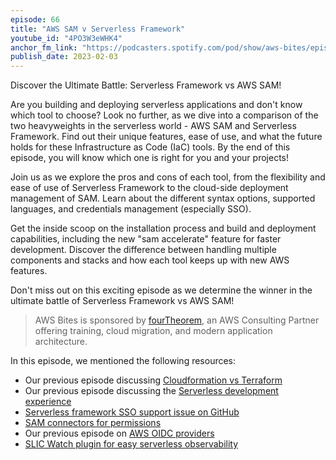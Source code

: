 ```yaml
---
episode: 66
title: "AWS SAM v Serverless Framework"
youtube_id: "4PO3W3eWHK4"
anchor_fm_link: "https://podcasters.spotify.com/pod/show/aws-bites/episodes/66--AWS-SAM-v-Serverless-Framework-e1u8127"
publish_date: 2023-02-03
---
```


Discover the Ultimate Battle: Serverless Framework vs AWS SAM!

Are you building and deploying serverless applications and don't know which tool to choose? Look no further, as we dive into a comparison of the two heavyweights in the serverless world - AWS SAM and Serverless Framework. Find out their unique features, ease of use, and what the future holds for these Infrastructure as Code (IaC) tools. By the end of this episode, you will know which one is right for you and your projects!

Join us as we explore the pros and cons of each tool, from the flexibility and ease of use of Serverless Framework to the cloud-side deployment management of SAM. Learn about the different syntax options, supported languages, and credentials management (especially SSO).

Get the inside scoop on the installation process and build and deployment capabilities, including the new "sam accelerate" feature for faster development. Discover the difference between handling multiple components and stacks and how each tool keeps up with new AWS features.

Don't miss out on this exciting episode as we determine the winner in the ultimate battle of Serverless Framework vs AWS SAM!

> AWS Bites is sponsored by [fourTheorem](https://fourtheorem.com/), an AWS Consulting Partner offering training, cloud migration, and modern application architecture.

In this episode, we mentioned the following resources:

- Our previous episode discussing [Cloudformation vs Terraform](https://awsbites.com/31-cloudformation-or-terraform/)
- Our previous episode discussing the [Serverless development experience](https://awsbites.com/19-is-the-serverless-dx-still-immature/)
- [Serverless framework SSO support issue on GitHub](https://github.com/serverless/serverless/issues/7567)
- [SAM connectors for permissions](https://docs.aws.amazon.com/serverless-application-model/latest/developerguide/managing-permissions-connectors.html)
- Our previous episode on [AWS OIDC providers](https://awsbites.com/45-what-s-the-magic-of-oidc-identity-providers/)
- [SLIC Watch plugin for easy serverless observability](https://github.com/fourTheorem/slic-watch)

